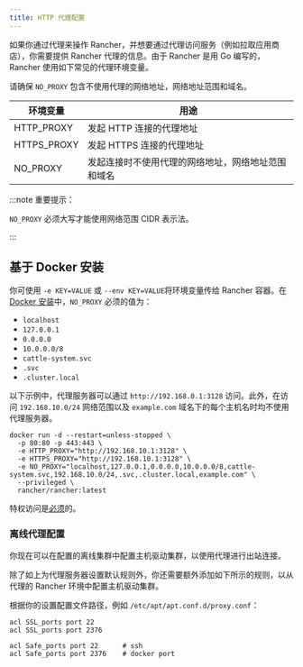 ```yaml
---
title: HTTP 代理配置
---
```


如果你通过代理来操作 Rancher，并想要通过代理访问服务（例如拉取应用商店），你需要提供 Rancher 代理的信息。由于 Rancher 是用 Go 编写的，Rancher 使用如下常见的代理环境变量。

请确保 `NO_PROXY` 包含不使用代理的网络地址，网络地址范围和域名。

| 环境变量 | 用途 |
| -------------------- | ----------------------------------------------------------------------------------------------------------------------- |
| HTTP_PROXY | 发起 HTTP 连接的代理地址 |
| HTTPS_PROXY | 发起 HTTPS 连接的代理地址 |
| NO_PROXY | 发起连接时不使用代理的网络地址，网络地址范围和域名 |

:::note 重要提示：

`NO_PROXY` 必须大写才能使用网络范围 CIDR 表示法。

:::

## 基于 Docker 安装

你可使用 `-e KEY=VALUE` 或 `--env KEY=VALUE`将环境变量传给 Rancher 容器。在 [Docker 安装](../../getting-started/installation-and-upgrade/other-installation-methods/rancher-on-a-single-node-with-docker/rancher-on-a-single-node-with-docker.md)中，`NO_PROXY` 必须的值为：

- `localhost`
- `127.0.0.1`
- `0.0.0.0`
- `10.0.0.0/8`
- `cattle-system.svc`
- `.svc`
- `.cluster.local`

以下示例中，代理服务器可以通过 `http://192.168.0.1:3128` 访问。此外，在访问 `192.168.10.0/24` 网络范围以及 `example.com` 域名下的每个主机名时均不使用代理服务器。

```
docker run -d --restart=unless-stopped \
  -p 80:80 -p 443:443 \
  -e HTTP_PROXY="http://192.168.10.1:3128" \
  -e HTTPS_PROXY="http://192.168.10.1:3128" \
  -e NO_PROXY="localhost,127.0.0.1,0.0.0.0,10.0.0.0/8,cattle-system.svc,192.168.10.0/24,.svc,.cluster.local,example.com" \
  --privileged \
  rancher/rancher:latest
```

特权访问是[必须](../../getting-started/installation-and-upgrade/other-installation-methods/rancher-on-a-single-node-with-docker/rancher-on-a-single-node-with-docker.md#rancher-特权访问)的。

### 离线代理配置

你现在可以在配置的离线集群中配置主机驱动集群，以使用代理进行出站连接。

除了如上为代理服务器设置默认规则外，你还需要额外添加如下所示的规则，以从代理的 Rancher 环境中配置主机驱动集群。

根据你的设置配置文件路径，例如 `/etc/apt/apt.conf.d/proxy.conf`：

```
acl SSL_ports port 22
acl SSL_ports port 2376

acl Safe_ports port 22      # ssh
acl Safe_ports port 2376    # docker port
```
